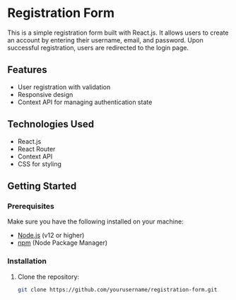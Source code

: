 # Registration Form

This is a simple registration form built with React.js. It allows users to create an account by entering their username, email, and password. Upon successful registration, users are redirected to the login page.

## Features

- User registration with validation
- Responsive design
- Context API for managing authentication state

## Technologies Used

- React.js
- React Router
- Context API
- CSS for styling

## Getting Started

### Prerequisites

Make sure you have the following installed on your machine:

- [Node.js](https://nodejs.org/) (v12 or higher)
- [npm](https://www.npmjs.com/get-npm) (Node Package Manager)

### Installation

1. Clone the repository:

   ```bash
   git clone https://github.com/yourusername/registration-form.git
